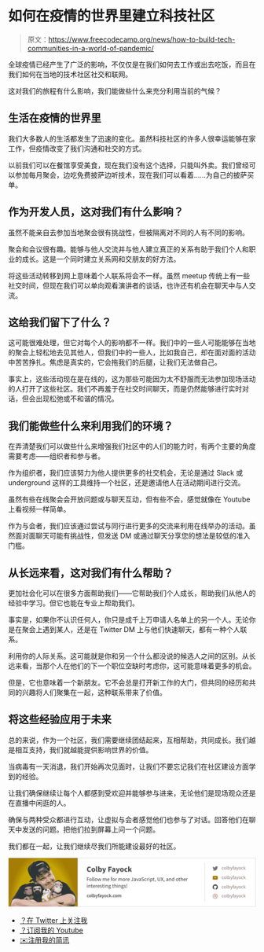# 如何在疫情的世界里建立科技社区

> 原文：<https://www.freecodecamp.org/news/how-to-build-tech-communities-in-a-world-of-pandemic/>

全球疫情已经产生了广泛的影响，不仅仅是在我们如何去工作或出去吃饭，而且在我们如何在当地的技术社区社交和联网。

这对我们的旅程有什么影响，我们能做些什么来充分利用当前的气候？

## 生活在疫情的世界里

我们大多数人的生活都发生了迅速的变化。虽然科技社区的许多人很幸运能够在家工作，但疫情改变了我们沟通和社交的方式。

以前我们可以在餐馆享受美食，现在我们没有这个选择，只能叫外卖。我们曾经可以参加每月聚会，边吃免费披萨边听技术，现在我们可以看着……为自己的披萨买单。

## 作为开发人员，这对我们有什么影响？

虽然不能亲自去参加当地聚会很有挑战性，但被隔离对不同的人有不同的影响。

聚会和会议很有趣。能够与他人交流并与他人建立真正的关系有助于我们个人和职业的成长。这是一个同时建立关系网和交朋友的好方法。

将这些活动转移到网上意味着个人联系将会不一样。虽然 meetup 传统上有一些社交时间，但现在我们可以单向观看演讲者的谈话，也许还有机会在聊天中与人交流。

## 这给我们留下了什么？

这可能很难处理，但它对每个人的影响都不一样。我们中的一些人可能能够在当地的聚会上轻松地去见其他人，但我们中的一些人，比如我自己，却在面对面的活动中苦苦挣扎。焦虑是真实的，它会拖我们的后腿，让我们无法做自己。

事实上，这些活动现在是在线的，这为那些可能因为太不舒服而无法参加现场活动的人打开了这些社区。我们不再羞于在社交时间聊天，而是仍然能够进行实时对话，但会出现松弛或不和谐的情况。

## 我们能做些什么来利用我们的环境？

在弄清楚我们可以做些什么来增强我们社区中的人们的能力时，有两个主要的角度需要考虑——组织者和参与者。

作为组织者，我们应该努力为他人提供更多的社交机会，无论是通过 Slack 或 underground 这样的工具维持一个社区，还是邀请他人在活动期间进行交流。

虽然有些在线聚会会开放问题或与聊天互动，但有些不会，感觉就像在 Youtube 上看视频一样简单。

作为与会者，我们应该通过尝试与同行进行更多的交流来利用在线举办的活动。虽然面对面聊天可能有挑战性，但发送 DM 或通过聊天分享您的想法是较低的准入门槛。

## 从长远来看，这对我们有什么帮助？

更加社会化可以在很多方面帮助我们——它帮助我们个人成长，帮助我们从他人的经验中学习。但它也能在专业上帮助我们。

事实是，如果你不认识任何人，你只是成千上万申请人名单上的另一个人。无论你是在聚会上遇到某人，还是在 Twitter DM 上与他们快速聊天，都有一种个人联系。

利用你的人际关系。这可能就是你和另一个什么都没说的候选人之间的区别。从长远来看，当那个人在他们的下一个职位空缺时考虑你，这可能意味着更多的机会。

但是，它也意味着一个新朋友。它不会总是打开新工作的大门，但共同的经历和共同的兴趣将人们聚集在一起，这种联系带来了价值。

## 将这些经验应用于未来

总的来说，作为一个社区，我们需要继续团结起来，互相帮助，共同成长。我们越是相互支持，我们就越能提供影响世界的价值。

当病毒有一天消退，我们开始再次见面时，让我们不要忘记我们在社区建设方面学到的经验。

让我们确保继续让每个人都感到受欢迎并能够参与进来，无论他们是现场观众还是在直播中闲逛的人。

确保与两种受众都进行互动，让虚拟与会者感觉他们也参与了对话。回答他们在聊天中发送的问题。把他们拉到屏幕上问一个问题。

我们都在一起，让我们继续尽我们所能建设最好的社区。

[![Follow me for more Javascript, UX, and other interesting things!](img/1c93a38209f03fa2ee013e5b17071f07.png)](https://twitter.com/colbyfayock)

*   [？在 Twitter 上关注我](https://twitter.com/colbyfayock)
*   [？️订阅我的 Youtube](https://youtube.com/colbyfayock)
*   [✉️注册我的简讯](https://www.colbyfayock.com/newsletter/)